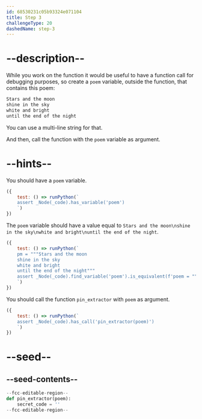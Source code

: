```yaml
---
id: 68530231c05b93324e071104
title: Step 3
challengeType: 20
dashedName: step-3
---
```


# --description--

While you work on the function it would be useful to have a function call for debugging purposes, so create a `poem` variable, outside the function, that contains this poem:

```md
Stars and the moon
shine in the sky
white and bright
until the end of the night
```

You can use a multi-line string for that.

And then, call the function with the `poem` variable as argument.

# --hints--

You should have a `poem` variable.

```js
({
    test: () => runPython(`
    assert _Node(_code).has_variable('poem')
    `)
})
```

The `poem` variable should have a value equal to `Stars and the moon\nshine in the sky\nwhite and bright\nuntil the end of the night`.

```js
({
    test: () => runPython(`
    pm = """Stars and the moon
    shine in the sky
    white and bright
    until the end of the night"""
    assert _Node(_code).find_variable('poem').is_equivalent(f'poem = """{pm}"""')
    `)
})
```

You should call the function `pin_extractor` with `poem` as argument.

```js
({
    test: () => runPython(`
    assert _Node(_code).has_call('pin_extractor(poem)')
    `)
})
```

# --seed--

## --seed-contents--

```py
--fcc-editable-region--
def pin_extractor(poem):
    secret_code = ''
--fcc-editable-region--
```
